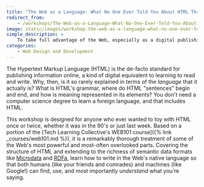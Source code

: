 ```yaml
---
title: "The Web as a Language: What No One Ever Told You About HTML That You Didn't Know To Ask"
redirect_from:
    - /workshops/The-Web-as-a-Language-What-No-One-Ever-Told-You-About-HTML-That-You-Didn't-Know-to-Ask
image: static/images/workshop.the-web-as-a-language-what-no-one-ever-told-you-about-html-that-you-didnt-know-to-ask.square.jpg
simple_description: >
    To take full advantage of the Web, especially as a digital publishing medium, you need to start by using the full expressive power of its most fundamental part: the simple HTML "Web page." This workshop covers HTML, the HyperText Markup Language, as though it were a language in which you can write poems as well as tables of facts and figures, because it is! Learn how to structure your pages in digital rhyme and meter and find out why this approach results in better code for both beautiful designs and automated processes.
categories:
    - Web Design and Development
---
```


The Hypertext Markup Language (HTML) is the de-facto standard for publishing information online, a kind of digital equivalent to learning to read and write. Why, then, is it so rarely explained in terms of the *language* that it actually is? What is HTML's grammar, where do HTML "sentences" begin and end, and how is meaning represented in its elements? You don't need a computer science degree to learn a foreign language, and that includes HTML.

This workshop is designed for anyone who ever wanted to toy with HTML once or twice, whether it was in the 90's or just last week. Based on a portion of the [Tech Learning Collective's WEB101 course]({% link _courses/web101.md %}), it is a remarkably thorough treatment of some of the Web's most powerful and most-often overlooked parts. Covering the structure of HTML and extending to the richness of semantic data formats like [Microdata](https://en.wikipedia.org/wiki/Microdata_%28HTML%29) and [RDFa](https://en.wikipedia.org/wiki/RDFa), learn how to write in the Web's native language so that both humans (like your friends and comrades) and machines (like Google!) can find, use, and most importantly *understand* what you're saying.
